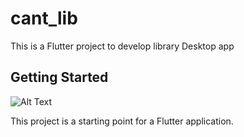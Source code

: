 # cant_lib
This is a Flutter project to develop library Desktop app 
## Getting Started
![Alt Text](https://github.com/gmshakhawat/library/blob/master/ezgif.com-gif-maker(1)(1).gif)



This project is a starting point for a Flutter application.

